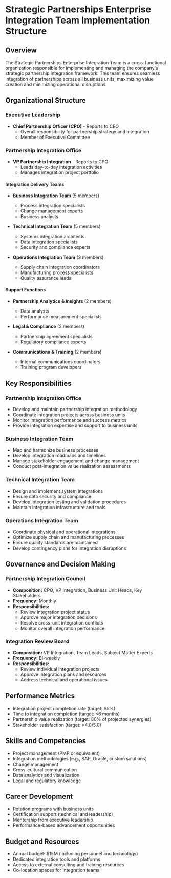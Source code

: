 # Strategic Partnerships Enterprise Integration Team Implementation Structure

## Overview
The Strategic Partnerships Enterprise Integration Team is a cross-functional organization responsible for implementing and managing the company's strategic partnership integration framework. This team ensures seamless integration of partnerships across all business units, maximizing value creation and minimizing operational disruptions.

## Organizational Structure

### Executive Leadership
- **Chief Partnership Officer (CPO)** - Reports to CEO
  - Overall responsibility for partnership strategy and integration
  - Member of Executive Committee

### Partnership Integration Office
- **VP Partnership Integration** - Reports to CPO
  - Leads day-to-day integration activities
  - Manages integration project portfolio

#### Integration Delivery Teams
- **Business Integration Team** (5 members)
  - Process integration specialists
  - Change management experts
  - Business analysts

- **Technical Integration Team** (5 members)
  - Systems integration architects
  - Data integration specialists
  - Security and compliance experts

- **Operations Integration Team** (3 members)
  - Supply chain integration coordinators
  - Manufacturing process specialists
  - Quality assurance leads

#### Support Functions
- **Partnership Analytics & Insights** (2 members)
  - Data analysts
  - Performance measurement specialists

- **Legal & Compliance** (2 members)
  - Partnership agreement specialists
  - Regulatory compliance experts

- **Communications & Training** (2 members)
  - Internal communications coordinators
  - Training program developers

## Key Responsibilities

### Partnership Integration Office
- Develop and maintain partnership integration methodology
- Coordinate integration projects across business units
- Monitor integration performance and success metrics
- Provide integration expertise and support to business units

### Business Integration Team
- Map and harmonize business processes
- Develop integration roadmaps and timelines
- Manage stakeholder engagement and change management
- Conduct post-integration value realization assessments

### Technical Integration Team
- Design and implement system integrations
- Ensure data security and compliance
- Develop integration testing and validation procedures
- Maintain integration infrastructure and tools

### Operations Integration Team
- Coordinate physical and operational integrations
- Optimize supply chain and manufacturing processes
- Ensure quality standards are maintained
- Develop contingency plans for integration disruptions

## Governance and Decision Making

### Partnership Integration Council
- **Composition:** CPO, VP Integration, Business Unit Heads, Key Stakeholders
- **Frequency:** Monthly
- **Responsibilities:**
  - Review integration project status
  - Approve major integration decisions
  - Resolve cross-unit integration conflicts
  - Monitor overall integration performance

### Integration Review Board
- **Composition:** VP Integration, Team Leads, Subject Matter Experts
- **Frequency:** Bi-weekly
- **Responsibilities:**
  - Review individual integration projects
  - Approve integration plans and resources
  - Address technical and operational issues

## Performance Metrics
- Integration project completion rate (target: 95%)
- Time to integration completion (target: <6 months)
- Partnership value realization (target: 80% of projected synergies)
- Stakeholder satisfaction (target: >4.0/5.0)

## Skills and Competencies
- Project management (PMP or equivalent)
- Integration methodologies (e.g., SAP, Oracle, custom solutions)
- Change management
- Cross-cultural communication
- Data analytics and visualization
- Legal and regulatory knowledge

## Career Development
- Rotation programs with business units
- Certification support (technical and leadership)
- Mentorship from executive leadership
- Performance-based advancement opportunities

## Budget and Resources
- Annual budget: $15M (including personnel and technology)
- Dedicated integration tools and platforms
- Access to external consulting and training resources
- Co-location spaces for integration teams